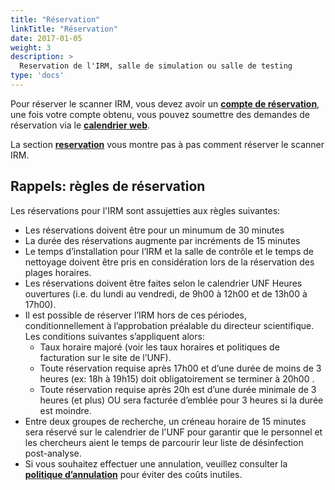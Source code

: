 ```yaml
---
title: "Réservation"
linkTitle: "Réservation"
date: 2017-01-05
weight: 3
description: >
  Reservation de l'IRM, salle de simulation ou salle de testing
type: 'docs'
---
```


Pour réserver le scanner IRM, vous devez avoir un __[compte de réservation](https://unf-montreal.ca/documentation/welcome/account)__, une fois votre compte obtenu, vous pouvez soumettre des demandes de réservation via le __[calendrier web](https://reservation.unf-montreal.ca/Web/index.php?redirect=%2FWeb%2Fschedule.php%3F)__.

La section __[reservation](http://www.unf-montreal.ca/documentation/facility/reservation/)__ vous montre pas à pas comment réserver le scanner IRM.

## Rappels: règles de réservation
Les réservations pour l'IRM sont assujetties aux règles suivantes:

* Les réservations doivent être pour un minumum de 30 minutes
* La durée des réservations augmente par incréments de 15 minutes
* Le temps d’installation pour l’IRM et la salle de contrôle et le temps de nettoyage doivent être pris en considération lors de la réservation des plages horaires.
* Les réservations doivent être faites selon le calendrier UNF Heures ouvertures (i.e. du lundi au vendredi, de 9h00 à 12h00 et de 13h00 à 17h00).
* Il est possible de réserver l’IRM hors de ces périodes, conditionnellement à l’approbation préalable du directeur scientifique. Les conditions suivantes s’appliquent alors:
  * Taux horaire majoré (voir les taux horaires et politiques de facturation sur le site de l’UNF).
  * Toute réservation requise après 17h00 et d’une durée de moins de 3 heures (ex: 18h à 19h15) doit obligatoirement se terminer à 20h00 . 
  * Toute réservation requise après 20h est d’une durée minimale de 3 heures (et plus) OU sera facturée d’emblée pour 3 heures si la durée est moindre.
* Entre deux groupes de recherche, un créneau horaire de 15 minutes sera réservé sur le calendrier de l'UNF pour garantir que le personnel et les chercheurs aient le temps de parcourir leur liste de désinfection post-analyse.
* Si vous souhaitez effectuer une annulation, veuillez consulter la __[politique d’annulation](http://www.unf-montreal.ca/rate)__ pour éviter des coûts inutiles.
